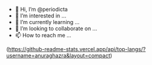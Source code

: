 - 👋 Hi, I’m @periodicta
- 👀 I’m interested in ...
- 🌱 I’m currently learning ...
- 💞️ I’m looking to collaborate on ...
- 📫 How to reach me ...

<!---
periodicta/periodicta is a ✨ special ✨ repository because its `README.md` (this file) appears on your GitHub profile.
You can click the Preview link to take a look at your changes.
--->

(https://github-readme-stats.vercel.app/api/top-langs/?username=anuraghazra&layout=compact)
